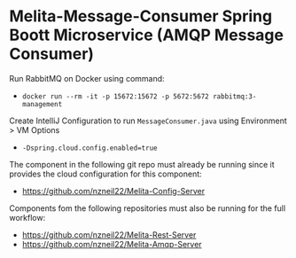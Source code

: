 # Melita-Message-Consumer Spring Boott Microservice (AMQP Message Consumer)

Run RabbitMQ on Docker using command:
* `docker run --rm -it -p 15672:15672 -p 5672:5672 rabbitmq:3-management`

Create IntelliJ Configuration to run `MessageConsumer.java` using Environment > VM Options 
* `-Dspring.cloud.config.enabled=true`

The component in the following git repo must already be running since it provides the cloud configuration for this component:
* https://github.com/nzneil22/Melita-Config-Server


Components fom the following repositories must also be running for the full workflow:
* https://github.com/nzneil22/Melita-Rest-Server
* https://github.com/nzneil22/Melita-Amqp-Server
